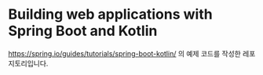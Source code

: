 # Building web applications with Spring Boot and Kotlin
https://spring.io/guides/tutorials/spring-boot-kotlin/ 의 예제 코드를 작성한 레포지토리입니다.
